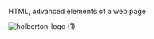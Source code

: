 HTML, advanced
elements of a web page

![holberton-logo (1)](https://user-images.githubusercontent.com/81027201/119397598-be6ad000-bcac-11eb-9cf5-012bb481d190.png)
